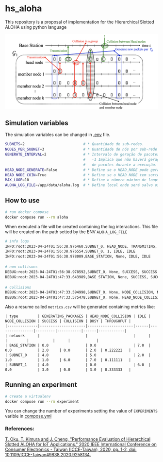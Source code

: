 # hs_aloha
This repository is a proposal of implementation for the Hierarchical Slotted ALOHA using python language

![aloha - Time-sequence diagram](aloha.png "Time-sequence diagram")


## Simulation variables
The simulation variables can be changed in [.env](.env) file.

```bash
SUBNETS=2                           # * Quantidade de sub-redes.
NODES_PER_SUBNET=3                  # * Quantidade de nós por sub-rede
GENERATE_INTERVAL=2                 # * Intervalo de geração de pacotes. 
                                    #   -1 Implica que não haverá geração
                                    #   de pacotes durante a execução.
HEAD_NODE_GENERATE=False            # * Define se o HEAD_NODE pode gerar pacotes
HEAD_NODE_COIN=True                 # * Define se o HEAD_NODE tem sorteio com moeda
MAX_LOOP=10                         # * Define o número máximo de loops do experimento
ALOHA_LOG_FILE=/app/data/aloha.log  # * Define local onde será salvo os logs do experimento
```

## How to use
```bash
# run docker compose
docker compose run --rm aloha
```

When executed a file will be created containing the log interactions. This file will be created on the path setted by the ENV `ALOHA_LOG_FILE`
```bash
# info logs
INFO:root:2023-04-24T01:56:38.976460,SUBNET_0, HEAD_NODE, TRANSMITING, TRANSMITING
INFO:root:2023-04-24T01:56:38.976554,SUBNET_0, 1, IDLE, IDLE
INFO:root:2023-04-24T01:56:38.978009,BASE_STATION, None, IDLE, IDLE

# non collisons
DEBUG:root:2023-04-24T01:56:38.978592,SUBNET_0, None, SUCCESS, SUCCESS
DEBUG:root:2023-04-24T01:47:33.643989,BASE_STATION, None, SUCCESS, SUCCESS

# collisions
DEBUG:root:2023-04-24T01:47:33.594998,SUBNET_0, None, NODE_COLLISION, NODE COLLISION
DEBUG:root:2023-04-24T01:47:33.575478,SUBNET_0, None, HEAD_NODE_COLLISION, HEAD_NODE COLLISION
```

Also a resume called `metrics.csv` will be generated containing metrics like:
```
| type         | GENERATING_PACKAGES | HEAD_NODE_COLLISION | IDLE | NODE_COLLISION | SUCCESS | COLLISION | BUSY | THROUGHPUT |
|--------------|---------------------|---------------------|------|----------------|---------|-----------|------|------------|
| network      |                     |                     |      |                |         |           |      |            |
| BASE_STATION | 0.0                 | 0.0                 | 7.0  | 0.0            | 2.0     | 0.0       | 2.0  | 0.222222   |
| SUBNET_0     | 4.0                 | 5.0                 | 2.0  | 1.0            | 1.0     | 6.0       | 7.0  | 0.111111   |
| SUBNET_1     | 4.0                 | 0.0                 | 6.0  | 0.0            | 3.0     | 0.0       | 3.0  | 0.333333   |
```

## Running an experiment
```bash
# create a virtualenv
docker compose run --rm experiment
```

You can change the number of experiments setting the value of `EXPERIMENTS` varible in [compose.yml](compose.yml)
### References:
[T. Oku, T. Kimura and J. Cheng, "Performance Evaluation of Hierarchical Slotted ALOHA for IoT Applications," 2020 IEEE International Conference on Consumer Electronics - Taiwan (ICCE-Taiwan), 2020, pp. 1-2, doi: 10.1109/ICCE-Taiwan49838.2020.9258134.](paper.pdf)
